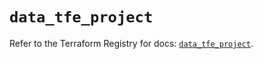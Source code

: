 # `data_tfe_project`

Refer to the Terraform Registry for docs: [`data_tfe_project`](https://registry.terraform.io/providers/hashicorp/tfe/0.68.2/docs/data-sources/project).
